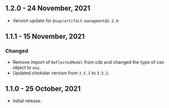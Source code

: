 ## 1.2.0 - 24 November, 2021
* Version update for `@sap/artifact-managment@1.2.0`
## 1.1.1 - 15 November, 2021
### Changed
* Remove import of `ReflectedModel` from cds and changed the type of csn object to `any`.
* Updated chokidar version from `3.5.1` to `3.5.2`.

## 1.1.0 - 25 October, 2021
* Initial release.
